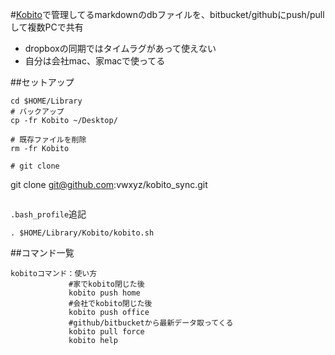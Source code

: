 #[Kobito](http://kobito.qiita.com/)で管理してるmarkdownのdbファイルを、bitbucket/githubにpush/pullして複数PCで共有

- dropboxの同期ではタイムラグがあって使えない
- 自分は会社mac、家macで使ってる


##セットアップ

```
cd $HOME/Library
# バックアップ
cp -fr Kobito ~/Desktop/

# 既存ファイルを削除
rm -fr Kobito

# git clone

```
git clone git@github.com:vwxyz/kobito_sync.git
```

```

`.bash_profile`追記

```
. $HOME/Library/Kobito/kobito.sh
```

##コマンド一覧

```
kobitoコマンド：使い方
			 #家でkobito閉じた後
             kobito push home
             #会社でkobito閉じた後
             kobito push office
             #github/bitbucketから最新データ取ってくる
             kobito pull force
             kobito help

```
